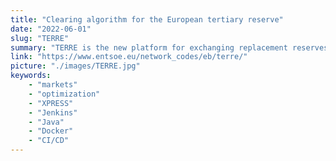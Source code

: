 ```yaml
---
title: "Clearing algorithm for the European tertiary reserve"
date: "2022-06-01"
slug: "TERRE"
summary: "TERRE is the new platform for exchanging replacement reserves on the european power grid. I was involved in the implementation and validation of the TERRE auction clearing algorithm, a MILP/MIQ algorithm whose purpose is to provide an optimal selection of offers to satisfy TSO needs according to several criteria. I also developped a fallback heuristic in Java, in case the optimization failed."
link: "https://www.entsoe.eu/network_codes/eb/terre/"
picture: "./images/TERRE.jpg"
keywords: 
    - "markets"
    - "optimization"
    - "XPRESS"
    - "Jenkins"
    - "Java"
    - "Docker"
    - "CI/CD"
---
```

